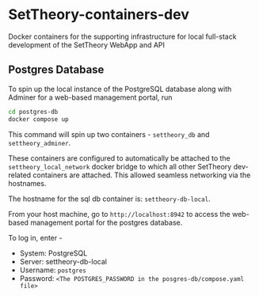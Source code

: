 # SetTheory-containers-dev
Docker containers for the supporting infrastructure for local full-stack development of the SetTheory WebApp and API

## Postgres Database
To spin up the local instance of the PostgreSQL database along with Adminer for a web-based management portal, run

```bash
cd postgres-db
docker compose up
```

This command will spin up two containers - `settheory_db` and `settheory_adminer`.

These containers are configured to automatically be attached to the `settheory_local_network` docker bridge to which all other SetTheory dev-related containers are attached. This allowed seamless networking via the hostnames.

The hostname for the sql db container is: `settheory-db-local`.

From your host machine, go to `http://localhost:8942` to access the web-based management portal for the postgres database.

To log in, enter -
* System: PostgreSQL
* Server: settheory-db-local
* Username: `postgres`
* Password: `<The POSTGRES_PASSWORD in the posgres-db/compose.yaml file>`
